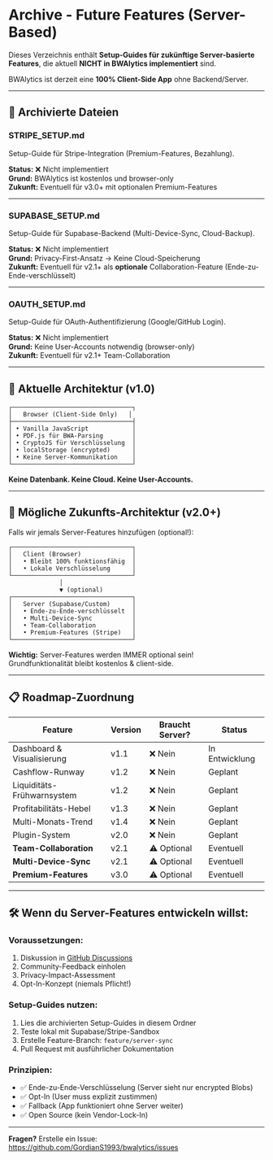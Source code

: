 # Archive - Future Features (Server-Based)

Dieses Verzeichnis enthält **Setup-Guides für zukünftige Server-basierte Features**, die aktuell **NICHT in BWAlytics implementiert** sind.

BWAlytics ist derzeit eine **100% Client-Side App** ohne Backend/Server.

---

## 📂 Archivierte Dateien

### **STRIPE_SETUP.md**
Setup-Guide für Stripe-Integration (Premium-Features, Bezahlung).

**Status:** ❌ Nicht implementiert  
**Grund:** BWAlytics ist kostenlos und browser-only  
**Zukunft:** Eventuell für v3.0+ mit optionalen Premium-Features

---

### **SUPABASE_SETUP.md**
Setup-Guide für Supabase-Backend (Multi-Device-Sync, Cloud-Backup).

**Status:** ❌ Nicht implementiert  
**Grund:** Privacy-First-Ansatz → Keine Cloud-Speicherung  
**Zukunft:** Eventuell für v2.1+ als **optionale** Collaboration-Feature (Ende-zu-Ende-verschlüsselt)

---

### **OAUTH_SETUP.md**
Setup-Guide für OAuth-Authentifizierung (Google/GitHub Login).

**Status:** ❌ Nicht implementiert  
**Grund:** Keine User-Accounts notwendig (browser-only)  
**Zukunft:** Eventuell für v2.1+ Team-Collaboration

---

## 🚀 **Aktuelle Architektur (v1.0)**

```
┌─────────────────────────────────┐
│   Browser (Client-Side Only)   │
├─────────────────────────────────┤
│ • Vanilla JavaScript            │
│ • PDF.js für BWA-Parsing        │
│ • CryptoJS für Verschlüsselung  │
│ • localStorage (encrypted)      │
│ • Keine Server-Kommunikation    │
└─────────────────────────────────┘
```

**Keine Datenbank. Keine Cloud. Keine User-Accounts.**

---

## 🔮 **Mögliche Zukunfts-Architektur (v2.0+)**

Falls wir jemals Server-Features hinzufügen (optional!):

```
┌─────────────────────────────────┐
│   Client (Browser)              │
│   • Bleibt 100% funktionsfähig  │
│   • Lokale Verschlüsselung      │
└─────────────────────────────────┘
              │
              ▼ (optional)
┌─────────────────────────────────┐
│   Server (Supabase/Custom)      │
│   • Ende-zu-Ende-verschlüsselt  │
│   • Multi-Device-Sync           │
│   • Team-Collaboration          │
│   • Premium-Features (Stripe)   │
└─────────────────────────────────┘
```

**Wichtig:** Server-Features werden IMMER optional sein!  
Grundfunktionalität bleibt kostenlos & client-side.

---

## 📋 **Roadmap-Zuordnung**

| Feature | Version | Braucht Server? | Status |
|---------|---------|-----------------|--------|
| Dashboard & Visualisierung | v1.1 | ❌ Nein | In Entwicklung |
| Cashflow-Runway | v1.2 | ❌ Nein | Geplant |
| Liquiditäts-Frühwarnsystem | v1.2 | ❌ Nein | Geplant |
| Profitabilitäts-Hebel | v1.3 | ❌ Nein | Geplant |
| Multi-Monats-Trend | v1.4 | ❌ Nein | Geplant |
| Plugin-System | v2.0 | ❌ Nein | Geplant |
| **Team-Collaboration** | v2.1 | ⚠️ Optional | Eventuell |
| **Multi-Device-Sync** | v2.1 | ⚠️ Optional | Eventuell |
| **Premium-Features** | v3.0 | ⚠️ Optional | Eventuell |

---

## 🛠️ **Wenn du Server-Features entwickeln willst:**

### **Voraussetzungen:**
1. Diskussion in [GitHub Discussions](https://github.com/GordianS1993/bwalytics/discussions)
2. Community-Feedback einholen
3. Privacy-Impact-Assessment
4. Opt-In-Konzept (niemals Pflicht!)

### **Setup-Guides nutzen:**
1. Lies die archivierten Setup-Guides in diesem Ordner
2. Teste lokal mit Supabase/Stripe-Sandbox
3. Erstelle Feature-Branch: `feature/server-sync`
4. Pull Request mit ausführlicher Dokumentation

### **Prinzipien:**
- ✅ Ende-zu-Ende-Verschlüsselung (Server sieht nur encrypted Blobs)
- ✅ Opt-In (User muss explizit zustimmen)
- ✅ Fallback (App funktioniert ohne Server weiter)
- ✅ Open Source (kein Vendor-Lock-In)

---

**Fragen?** Erstelle ein Issue: https://github.com/GordianS1993/bwalytics/issues
